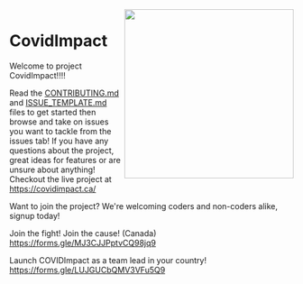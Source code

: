 

  <img align="right" width="300" height="300" src="https://github.com/Aliserag/CovidImpact/blob/master/CovidImpact0.gif">

# CovidImpact
Welcome to project CovidImpact!!!! 


Read the [CONTRIBUTING.md](CONTRIBUTING.md) and [ISSUE_TEMPLATE.md](ISSUE_TEMPLATE.md) files to get started then browse and take on issues you want to tackle from the issues tab! If you have any questions about the project, great ideas for features or are unsure about anything! </br>
Checkout the live project at https://covidimpact.ca/


Want to join the project? We're welcoming coders and non-coders alike, signup today!

Join the fight! Join the cause! (Canada)
https://forms.gle/MJ3CJJPptvCQ98jq9

Launch COVIDImpact as a team lead in your country!
https://forms.gle/LUJGUCbQMV3VFu5Q9



